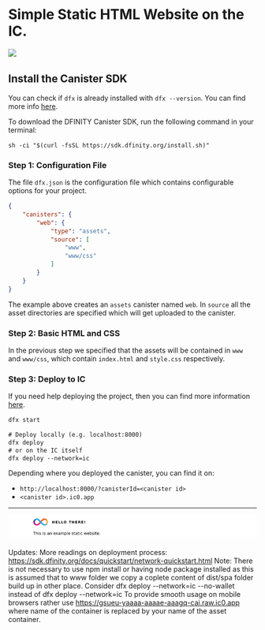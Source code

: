 # Simple Static HTML Website on the IC.
<a href="https://sdk.dfinity.org/docs/"><img src="https://img.shields.io/badge/dfx-0.7.0-yellow"/></a>


## Install the Canister SDK
You can check if `dfx` is already installed with `dfx --version`.
You can find more info [here](https://sdk.dfinity.org/docs/).

To download the DFINITY Canister SDK, run the following command in your terminal:
```
sh -ci "$(curl -fsSL https://sdk.dfinity.org/install.sh)"
```

### Step 1: Configuration File
The file `dfx.json` is the configuration file which contains configurable options for your project.
```json
{
    "canisters": {
        "web": {
            "type": "assets",
            "source": [
                "www",
                "www/css"
            ]
        }
    }
}
```
The example above creates an `assets` canister named `web`.
In `source` all the asset directories are specified which will get uploaded to the canister.

### Step 2: Basic HTML and CSS
In the previous step we specified that the assets will be contained in `www` and `www/css`, which contain `index.html` and `style.css` respectively.

### Step 3: Deploy to IC
If you need help deploying the project, then you can find more information [here](https://sdk.dfinity.org/docs/quickstart/network-quickstart).

```shell
dfx start
```

```shell
# Deploy locally (e.g. localhost:8000)
dfx deploy
# or on the IC itself
dfx deploy --network=ic
```

Depending where you deployed the canister, you can find it on:
- `http://localhost:8000/?canisterId=<canister id>`
- `<canister id>.ic0.app`

---

<img src="index.png">

Updates:
More readings on deployment process: https://sdk.dfinity.org/docs/quickstart/network-quickstart.html
Note: There is not necessary to use npm install or having node package installed as this is assumed that to www folder we copy a coplete content of dist/spa folder build up in other place.
Consider  dfx deploy --network=ic --no-wallet     instead of   dfx deploy --network=ic
To provide smooth usage on mobile browsers rather use https://gsueu-yaaaa-aaaae-aaagq-cai.raw.ic0.app where name of the container is replaced by your name of the asset container.
